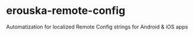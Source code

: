 # erouska-remote-config
Automatization for localized Remote Config strings for Android &amp; iOS apps
